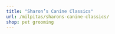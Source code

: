 ```yaml
---
title: "Sharon’s Canine Classics"
url: /milpitas/sharons-canine-classics/
shop: pet grooming
---
```

